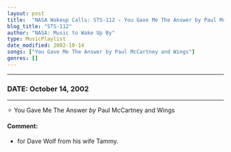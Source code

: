 ```yaml
---
layout: post
title:  "NASA Wakeup Calls: STS-112 ✧ You Gave Me The Answer by Paul McCartney and Wings ✫ October 14, 2002"
blog_title: "STS-112"
author: "NASA: Music to Wake Up By"
type: MusicPlaylist
date_modified: 2002-10-14
songs: ["You Gave Me The Answer by Paul McCartney and Wings"]
genres: []
---
```


----
### DATE: October 14, 2002
----
✧ You Gave Me The Answer *by* Paul McCartney and Wings  

#### Comment:
* for Dave Wolf from his wife Tammy.



<br/>
<center>
	<a target="_blank"
	   href="https://twitter.com/intent/tweet?hashtags=Space,NASA,Playlist,NASAWakeupCalls,SpaceProgram&text=🚀 {{ page.author}}, {{ page.title }}. {{ site.url }}{{ page.url }}&via=nasawakeupcalls"><i class="fab fa-twitter" title="Tweet this page" alt="Tweet this page" style="font-size: 1.3em;"></i></a>
	&nbsp; 	<i class="fas fa-user-astronaut" style="font-size: 1.5em;"></i> &nbsp;
    <a id="custom_amazon_link"
       type="amzn" search="#"
       category="popular music">
    <i class="fab fa-amazon" style="font-size: 1.3em;"></i></a>
</center>

<!-- Randomly resolve an individual entry from a song array -->
<script src="/assets/javascript/seedrandom.min.js"></script>
<script>
  var wake_me_up = ["You Gave Me The Answer by Paul McCartney and Wings"];
  var prng = new Math.seedrandom();
  function randomSong() {
    song = wake_me_up[Math.floor(Math.random() * wake_me_up.length)];
    var amazon_link = document.getElementById("custom_amazon_link");
    amazon_link.setAttribute("search", song);
  }
  window.onload = randomSong();
</script>
